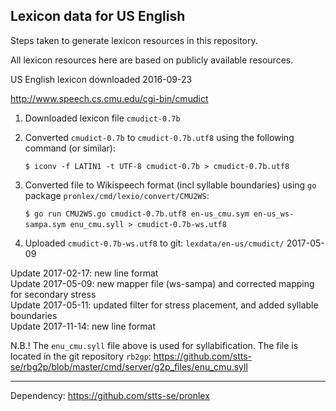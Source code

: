 ## Lexicon data for US English

Steps taken to generate lexicon resources in this repository.

All lexicon resources here are based on publicly available resources.

US English lexicon downloaded 2016-09-23

http://www.speech.cs.cmu.edu/cgi-bin/cmudict

 1. Downloaded lexicon file `cmudict-0.7b`
 2. Converted `cmudict-0.7b` to `cmudict-0.7b.utf8` using the following command (or similar):
    
    `$ iconv -f LATIN1 -t UTF-8 cmudict-0.7b > cmudict-0.7b.utf8`

 3. Converted file to Wikispeech format (incl syllable boundaries) using `go` package `pronlex/cmd/lexio/convert/CMU2WS`:

    `$ go run CMU2WS.go cmudict-0.7b.utf8 en-us_cmu.sym en-us_ws-sampa.sym enu_cmu.syll > cmudict-0.7b-ws.utf8`
    
 4. Uploaded `cmudict-0.7b-ws.utf8` to git: `lexdata/en-us/cmudict/` 2017-05-09

Update 2017-02-17: new line format  
Update 2017-05-09: new mapper file (ws-sampa) and corrected mapping for secondary stress  
Update 2017-05-11: updated filter for stress placement, and added syllable boundaries  
Update 2017-11-14: new line format   

N.B.! The `enu_cmu.syll` file above is used for syllabification. The file is located in the git repository `rb2gp`: https://github.com/stts-se/rbg2p/blob/master/cmd/server/g2p_files/enu_cmu.syll


---

Dependency: https://github.com/stts-se/pronlex
